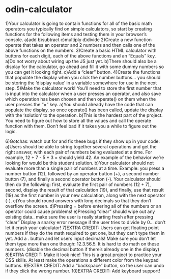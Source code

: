 # odin-calculator

1)Your calculator is going to contain functions for all of the basic math operators you typically find on simple calculators, so start by creating functions for the following items and testing them in your browser’s console.
    a)add
    b)subtract
    c)multiply
    d)divide
2)Create a new function operate that takes an operator and 2 numbers and then calls one of the above functions on the numbers.
3)Create a basic HTML calculator with buttons for each digit, each of the above functions and an “Equals” key.
    a)Do not worry about wiring up the JS just yet.
    b)There should also be a display for the calculator, go ahead and fill it with some dummy numbers so you can get it looking right.
    c)Add a “clear” button.
4)Create the functions that populate the display when you click the number buttons… you should be storing the ‘display value’ in a variable somewhere for use in the next step.
5)Make the calculator work! You’ll need to store the first number that is input into the calculator when a user presses an operator, and also save which operation has been chosen and then operate() on them when the user presses the “=” key.
    a)You should already have the code that can populate the display, so once operate() has been called, update the display with the ‘solution’ to the operation.
    b)This is the hardest part of the project. You need to figure out how to store all the values and call the operate function with them. Don’t feel bad if it takes you a while to figure out the logic.

6)Gotchas: watch out for and fix these bugs if they show up in your code:
    a)Users should be able to string together several operations and get the right answer, with each pair of numbers being evaluated at a time. For example, 12 + 7 - 5 * 3 = should yield 42. An example of the behavior we’re looking for would be this student solution.
    b)Your calculator should not evaluate more than a single pair of numbers at a time. Example: you press a number button (12), followed by an operator button (+), a second number button (7), and finally a second operator button (-). Your calculator should then do the following: first, evaluate the first pair of numbers (12 + 7), second, display the result of that calculation (19), and finally, use that result (19) as the first number in your new calculation, along with the next operator (-).
    c)You should round answers with long decimals so that they don’t overflow the screen.
    d)Pressing = before entering all of the numbers or an operator could cause problems!
    e)Pressing “clear” should wipe out any existing data.. make sure the user is really starting fresh after pressing “clear”
    Display a snarky error message if the user tries to divide by 0… don’t let it crash your calculator!
7)EXTRA CREDIT: Users can get floating point numbers if they do the math required to get one, but they can’t type them in yet. Add a . button and let users input decimals! Make sure you don’t let them type more than one though: 12.3.56.5. It is hard to do math on these numbers. (disable the decimal button if there’s already one in the display)
8)EXTRA CREDIT: Make it look nice! This is a great project to practice your CSS skills. At least make the operations a different color from the keypad buttons.
9)EXTRA CREDIT: Add a “backspace” button, so the user can undo if they click the wrong number.
10)EXTRA CREDIT: Add keyboard support!